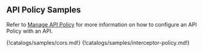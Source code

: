 ## API Policy Samples

Refer to [Manage API Policy](../../create-api/create-and-attach-api-policies/api-policies-overview.md) for more information on how to configure an API Policy with an API.

{!catalogs/samples/cors.md!}
{!catalogs/samples/interceptor-policy.md!}

